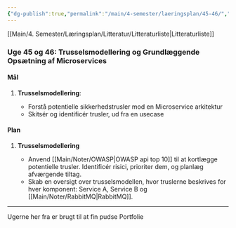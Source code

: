 ```yaml
---
{"dg-publish":true,"permalink":"/main/4-semester/laeringsplan/45-46/","created":"2024-10-31T11:25:48.310+01:00"}
---
```


[[Main/4. Semester/Læringsplan/Litteratur/Litteraturliste\|Litteraturliste]]
### Uge 45 og 46: Trusselsmodellering og Grundlæggende Opsætning af Microservices

#### Mål

1. **Trusselsmodellering**:
    
    - Forstå potentielle sikkerhedstrusler mod en Microservice arkitektur
    - Skitsér og identificér trusler, ud fra en usecase

#### Plan

1. **Trusselsmodellering**
    
    - Anvend [[Main/Noter/OWASP\|OWASP api top 10]]  til at kortlægge potentielle trusler. Identificér risici, prioriter dem, og planlæg afværgende tiltag.
    - Skab en oversigt over trusselsmodellen, hvor truslerne beskrives for hver komponent: Service A, Service B og [[Main/Noter/RabbitMQ\|RabbitMQ]].


--- 
Ugerne her fra er brugt til at fin pudse Portfolie